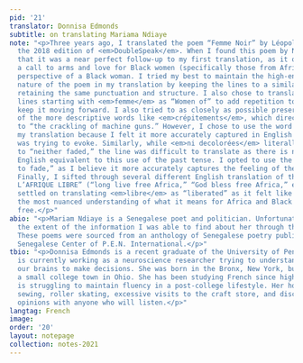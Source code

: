 ```yaml
---
pid: '21'
translator: Donnisa Edmonds
subtitle: on translating Mariama Ndiaye
note: "<p>Three years ago, I translated the poem “Femme Noir” by Léopold Senghor for
  the 2018 edition of <em>DoubleSpeak</em>. When I found this poem by Ndiaye, I felt
  that it was a near perfect follow-up to my first translation, as it offers both
  a call to arms and love for Black women (specifically those from Africa) from the
  perspective of a Black woman. I tried my best to maintain the high-energy and fast-paced
  nature of the poem in my translation by keeping the lines to a similar length and
  retaining the same punctuation and structure. I also chose to translate all of the
  lines starting with <em>femme</em> as “Women of” to add repetition to the poem to
  keep it moving forward. I also tried to as closely as possible preserve the meanings
  of the more descriptive words like <em>crépitements</em>, which directly translates
  to “the crackling of machine guns.” However, I chose to use the word “sputter” in
  my translation because I felt it more accurately captured in English the sound she
  was trying to evoke. Similarly, while <em>ni decolorées</em> literally translates
  to “neither faded,” the line was difficult to translate as there is no meaningful
  English equivalent to this use of the past tense. I opted to use the phrase “left
  to fade,” as I believe it more accurately captures the feeling of the original line.
  Finally, I sifted through several different English translation of the line: “VIVE
  L’AFRIQUE LIBRE” (“long live free Africa,” “God bless free Africa,” etc.), but ultimate
  settled on translating <em>libre</em> as “liberated” as it felt like it carried
  the most nuanced understanding of what it means for Africa and Black women to be
  free.</p>"
abio: "<p>Mariam Ndiaye is a Senegalese poet and politician. Unfortunately, this was
  the extent of the information I was able to find about her through the Internet.
  These poems were sourced from an anthology of Senegalese poetry published by the
  Senegalese Center of P.E.N. International.</p>"
tbio: "<p>Donnisa Edmonds is a recent graduate of the University of Pennsylvania who
  is currently working as a neuroscience researcher trying to understand how we use
  our brains to make decisions. She was born in the Bronx, New York, but grew up in
  a small college town in Ohio. She has been studying French since high school and
  is struggling to maintain fluency in a post-college lifestyle. Her hobbies include
  sewing, roller skating, excessive visits to the craft store, and discussing music
  opinions with anyone who will listen.</p>"
langtag: French
image: 
order: '20'
layout: notepage
collection: notes-2021
---
```

